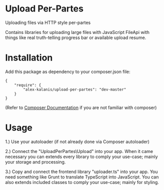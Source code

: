 # Upload Per-Partes

Uploading files via HTTP style per-partes

Contains libraries for uploading large files with JavaScript FileApi
with things like real truth-telling progress bar or available upload resume.

# Installation

Add this package as dependency to your composer.json file:

```
{
    "require": {
        "alex-kalanis/upload-per-partes": "dev-master"
    }
}
```

(Refer to [Composer Documentation](https://github.com/composer/composer/blob/master/doc/00-intro.md#introduction) if you are not
familiar with composer)


# Usage

1.) Use your autoloader (if not already done via Composer autoloader)

2.) Connect the "UploadPerPartes\Upload" into your app. When it came necessary
you can extends every library to comply your use-case; mainly your storage and
processing. 

3.) Copy and connect the frontend library "uploader.ts" into your app. You need
something like Grunt to translate TypeScript into JavaScript. You can also extends
included classes to comply your use-case; mainly for styling.